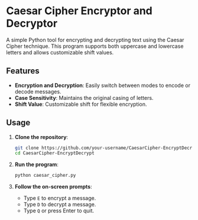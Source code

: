 # Caesar Cipher Encryptor and Decryptor

A simple Python tool for encrypting and decrypting text using the Caesar Cipher technique. This program supports both uppercase and lowercase letters and allows customizable shift values.

## Features
- **Encryption and Decryption**: Easily switch between modes to encode or decode messages.
- **Case Sensitivity**: Maintains the original casing of letters.
- **Shift Value**: Customizable shift for flexible encryption.

## Usage

1. **Clone the repository**:
    ```bash
    git clone https://github.com/your-username/CaesarCipher-EncryptDecrypt.git
    cd CaesarCipher-EncryptDecrypt
    ```

2. **Run the program**:
    ```bash
    python caesar_cipher.py
    ```

3. **Follow the on-screen prompts**:
   - Type `E` to encrypt a message.
   - Type `D` to decrypt a message.
   - Type `Q` or press Enter to quit.
